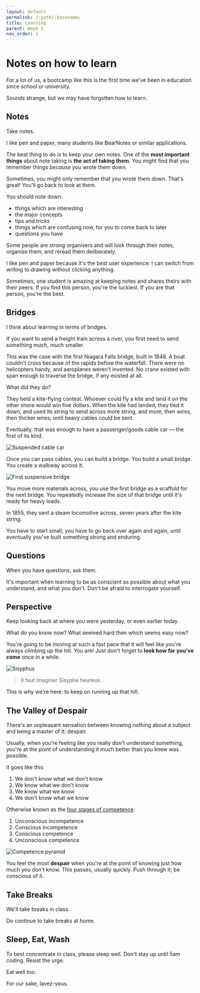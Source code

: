 ```yaml
---
layout: default
permalink: /:path/:basename/
title: Learning
parent: Week 1
nav_order: 1
---
```


# Notes on how to learn

For a lot of us, a bootcamp like this is the first time we've been in education since school or university.

Sounds strange, but we may have forgotten how to learn.

## Notes

Take notes.

I like pen and paper, many students like BearNotes or similar applications.

The best thing to do is to keep your own notes.
One of the **most important things** about note taking is **the act of taking them**.
You might find that you remember things _because_ you wrote them down.

Sometimes, you might only remember that you wrote them down. That's great! You'll go back to look at them.

You should note down:

- things which are interesting
- the major concepts
- tips and tricks
- things which are confusing now, for you to come back to later
- questions you have

Some people are strong organisers and will look through their notes, organise them, and reread them deliberately.

I like pen and paper because it's the best user experience:
I can switch from writing to drawing without clicking anything.

Sometimes, one student is amazing at keeping notes and shares theirs with their peers.
If you find this person, you're the luckiest.
If you are that person, you're the best.

## Bridges

I think about learning in terms of bridges.

If you want to send a freight train across a river, you first need to send something much, much smaller.

This was the case with the first Niagara Falls bridge, built in 1848.
A boat couldn't cross because of the rapids before the waterfall.
There were no helicopters handy, and aeroplanes weren't invented.
No crane existed with span enough to traverse the bridge, if any existed at all.

What did they do?

They held a kite-flying contest. Whoever could fly a kite and land it on the other shore would win five dollars.
When the kite had landed, they tied it down, and used its string to send across more string, and more, then wires, then thicker wires; until heavy cables could be sent.

Eventually, that was enough to have a passenger/goods cable car — the first of its kind.

![Suspended cable car](https://static.ferrovial.com/wp-content/uploads/sites/3/2016/02/13161035/Reproduccion-acuarela-1976-Donna-Marie-Campbell.jpg)

Once you can pass cables, you can build a bridge.
You build a small bridge.
You create a walkway across it.

![First suspensive bridge](https://static.ferrovial.com/wp-content/uploads/sites/3/2016/02/13161038/puente-rio-niagara-con-una-cometa.jpg)

You move more materials across, you use the first bridge as a scaffold for the next bridge.
You repeatedly increase the size of that bridge until it's ready for heavy loads.

In 1855, they sent a steam locomotive across, seven years after the kite string.

You have to start small, you have to go back over again and again, until eventually you've built something strong and enduring.

## Questions

When you have questions, ask them.

It's important when learning to be as conscient as possible about what you understand, and what you don't.
Don't be afraid to interrogate yourself.

## Perspective

Keep looking back at where you were yesterday, or even earlier today.

What do you know now? What seemed hard then which seems easy now?

You're going to be moving at such a fast pace that it will feel like you're always climbing up the hill. You are! Just don't forget to **look how far you've come** once in a while.

![Sisyphus](https://collection.cdn-pictorem.com/collection/900_1948500.jpg)

> Il faut imaginer Sisyphe heureux.

This is why we're here: to keep on running up that hill.

## The Valley of Despair

There's an unpleasant sensation between knowing nothing about a subject and being a master of it: despair.

Usually, when you're feeling like you really don't understand something,
you're at the point of understanding it much better than you knew was possible.

It goes like this:

1. We don't know what we don't know
2. We know what we don't know
3. We know what we know
4. We don't know what we know

Otherwise known as the [four stages of competence](https://en.wikipedia.org/wiki/Four_stages_of_competence):

1. Unconscious incompetence
2. Conscious incompetence
3. Conscious competence
4. Unconscious competence

![Competence pyramid](https://upload.wikimedia.org/wikipedia/commons/thumb/5/57/Competence_Hierarchy_adapted_from_Noel_Burch_by_Igor_Kokcharov.svg/2880px-Competence_Hierarchy_adapted_from_Noel_Burch_by_Igor_Kokcharov.svg.png)

You feel the most **despair** when you're at the point of knowing just how much you don't know.
This passes, usually quickly.
Push through it; be conscious of it.

## Take Breaks

We'll take breaks in class.

Do continue to take breaks at home.

## Sleep, Eat, Wash

To best concentrate in class, please sleep well. Don't stay up until 5am coding. Resist the urge.

Eat well too.

For our sake, lavez-vous.
